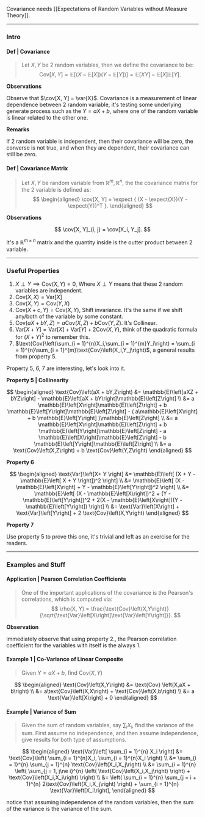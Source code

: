 Covariance needs [[Expectations of Random Variables without Measure Theory]]. 

---
### **Intro**

#### **Def | Covariance**
> Let $X, Y$ be 2 random variables, then we define the covariance to be: 
> $$
> \text{Cov}[X, Y] = 
>     \mathbb{E}\left[
>         (X -\mathbb{E}\left[X\right])
>         (Y -\mathbb{E}\left[Y\right])
>         \right]
>     = 
>     \mathbb{E}\left[XY\right] - 
>     \mathbb{E}\left[X\right]
>     \mathbb{E}\left[Y\right]. 
> $$

**Observations**

Observe that $\cov[X, Y] = \var{X}$. 
Covariance is a measurement of linear dependence between 2 random variable, it's testing some underlying generate process such as the $Y = aX + b$, where one of the random variable is linear related to the other one. 

**Remarks**

If 2 random variable is independent, then their covariance will be zero, the converse is not true, and when they are dependent, their covariance can still be zero. 

#### **Def | Covariance Matrix**
> Let $X, Y$ be random variable from $\mathbb R^m, \mathbb R^n$, the the covariance matrix for the 2 variable is defined as: 
> $$
> \begin{aligned}
> \cov[X, Y] = \expect
>     {
>         (X - \expect{X})(Y - \expect{Y})^T
>     }. 
> \end{aligned}
> $$

**Observations**

$$
\cov[X, Y]_{i, j} = \cov[X_i, Y_j]. 
$$

It's a $\mathbb R^{m\times n}$ matrix and the quantity inside is the outter product between 2 variable. 


---
### **Useful Properties**

1. $X\perp Y\implies \text{Cov}\left(X,Y\right) = 0$, Where $X\perp Y$ means that these 2 random variables are independent. 
2. $\text{Cov}(X,X) = \text{Var}\left[X\right]$
3. $\text{Cov}\left(X,Y\right) = \text{Cov}\left(Y,X\right)$
4. $\text{Cov}\left(X + c,Y\right) = \text{Cov}\left(X,Y\right)$, Shift invariance. It's the same if we shift any/both of the variable by some constant. 
5. $\text{Cov}\left(aX + bY, Z\right) = a\text{Cov}\left(X,Z\right) + b \text{Cov}\left(Y,Z\right)$. It's Collinear. 
6. $\text{Var}\left[X + Y\right] = \text{Var}\left[X\right] + \text{Var}\left[Y\right] + 2 \text{Cov}\left(X,Y\right)$, think of the quadratic formula for $(X + Y)^2$ to remember this. 
7. $\text{Cov}\left(\sum_{i = 1}^{n}X_i,\sum_{i = 1}^{m}Y_i\right) = \sum_{i = 1}^{n}\sum_{i = 1}^{m}\text{Cov}\left(X_i,Y_j\right)$, a general results from property 5. 

Property 5, 6, 7 are interesting, let's look into it. 

**Property 5 | Collinearity**

$$
\begin{aligned}
    \text{Cov}\left(aX + bY,Z\right) 
    &= 
    \mathbb{E}\left[aXZ + bYZ\right] - \mathbb{E}\left[aX + bY\right]\mathbb{E}\left[Z\right]
    \\
    &= 
    a \mathbb{E}\left[X\right]\mathbb{E}\left[Z\right] +  b \mathbb{E}\left[Y\right]\mathbb{E}\left[Z\right] - 
    (
        a\mathbb{E}\left[X\right]
        + 
        b \mathbb{E}\left[Y\right]
    )\mathbb{E}\left[Z\right]
    \\
    &= 
    a \mathbb{E}\left[X\right]\mathbb{E}\left[Z\right] +  b \mathbb{E}\left[Y\right]\mathbb{E}\left[Z\right] - 
    a \mathbb{E}\left[X\right]\mathbb{E}\left[Z\right] - 
    b \mathbb{E}\left[Y\right]\mathbb{E}\left[Z\right]
    \\
    &= 
    a \text{Cov}\left(X,Z\right) + b \text{Cov}\left(Y,Z\right)
\end{aligned}
$$

**Property 6**

$$
\begin{aligned}
    \text{Var}\left[X+ Y \right] &= \mathbb{E}\left[
            (X + Y  - \mathbb{E}\left[
                    X + Y
                \right])^2
        \right]
    \\
    &= 
    \mathbb{E}\left[
            (X - \mathbb{E}\left[X\right] + Y - \mathbb{E}\left[Y\right])^2
        \right]
    \\
    &= 
    \mathbb{E}\left[
            (X - \mathbb{E}\left[X\right])^2 
            + 
            (Y - \mathbb{E}\left[Y\right])^2
            + 
            2(X - \mathbb{E}\left[X\right])(Y - \mathbb{E}\left[Y\right])
        \right]
    \\
    &= 
    \text{Var}\left[X\right] + \text{Var}\left[Y\right] + 2 \text{Cov}\left(X,Y\right)
\end{aligned}
$$


**Property 7**

Use property 5 to prove this one, it's trivial and left as an exercise for the readers. 

---
### **Examples and Stuff**

#### **Application | Pearson Correlation Coefficients**

> One of the important applications of the covariance is the Pearson's correlations, which is computed via: 
> $$
> \rho(X, Y) = 
> \frac{\text{Cov}\left(X,Y\right)}
> {\sqrt{\text{Var}\left[X\right]\text{Var}\left[Y\right]}}. 
> $$

**Observation**

immediately observe that using property 2., the Pearson correlation coefficient for the variables with itself is the always 1. 

#### **Example 1 | Co-Variance of Linear Composite** 

> Given $Y = aX +b$, find $\text{Cov}\left(X,Y\right)$

$$
\begin{aligned}
    \text{Cov}\left(X,Y\right) &= \text{Cov}
        \left(X,aX + b\right)
    \\
    &=
    a\text{Cov}\left(X,X\right) + 
    \text{Cov}\left(X,b\right)
    \\
    &=
    a \text{Var}\left[X\right] + 0
\end{aligned}
$$

#### **Example | Variance of Sum**

> Given the sum of random variables, say $\sum_{i} X_i$, find the variance of the sum. First assume no independence, and then assume independence, give results for both type of assumptions. 

$$
\begin{aligned}
    \text{Var}\left[
            \sum_{i = 1}^{n}
            X_i
        \right]
    &= 
    \text{Cov}\left(
        \sum_{i = 1}^{n}X_i,
        \sum_{i = 1}^{n}X_i
        \right)
    \\
    &= 
    \sum_{i = 1}^{n}
    \sum_{j = 1}^{n}
    \text{Cov}\left(X_i,X_j\right)
    \\
    &= 
    \sum_{i = 1}^{n}
    \left(
        \sum_{j = 1, j\ne i}^{n}
            \left(
                \text{Cov}\left(X_i,X_j\right)
            \right)
        + 
        \text{Cov}\left(X_i,X_i\right)
    \right)
    \\
    &=
    \left(
        \sum_{i = 1}^{n}
        \sum_{j = i + 1}^{n}
            2\text{Cov}\left(X_i,X_j\right)
    \right)
    +
    \sum_{i = 1}^{n}
        \text{Var}\left[X_i\right], 
\end{aligned}
$$

notice that assuming independence of the random variables, then the sum of the variance is the variance of the sum. 




